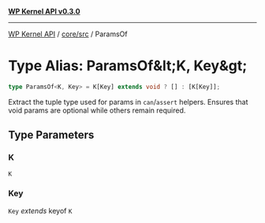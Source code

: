 [**WP Kernel API v0.3.0**](../../../README.md)

---

[WP Kernel API](../../../README.md) / [core/src](../README.md) / ParamsOf

# Type Alias: ParamsOf\&lt;K, Key\&gt;

```ts
type ParamsOf<K, Key> = K[Key] extends void ? [] : [K[Key]];
```

Extract the tuple type used for params in `can`/`assert` helpers.
Ensures that void params are optional while others remain required.

## Type Parameters

### K

`K`

### Key

`Key` _extends_ keyof `K`
